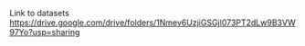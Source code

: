 Link to datasets
https://drive.google.com/drive/folders/1Nmev6UzjiGSGjl073PT2dLw9B3VW97Yo?usp=sharing
